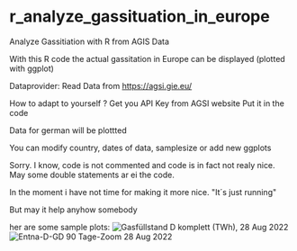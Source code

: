 # r_analyze_gassituation_in_europe
Analyze Gassitiation with R from AGIS Data

With this R code the actual gassitation in Europe can be displayed (plotted with ggplot)

Dataprovider:
Read Data from
https://agsi.gie.eu/

How to adapt to yourself ?
Get you API Key from AGSI website
Put it in the code

Data for german will be plottted

You can modify country, dates of data, samplesize or add new ggplots

Sorry. I know, code is not commented and code is in fact not realy nice. May some double statements ar ei the code.

In the moment i have not time for making it more nice. "It´s just running"

But may it help anyhow somebody


her are some sample plots:
![Gasfüllstand D komplett (TWh),  28 Aug 2022 ](https://user-images.githubusercontent.com/5185093/187093173-c93bab27-988c-4939-8d60-f2fcd1a6b243.jpg)
![Entna-D-GD 90 Tage-Zoom 28 Aug 2022 ](https://user-images.githubusercontent.com/5185093/187093131-de162b25-60f2-4939-a03d-ffdbc4687662.jpg)
